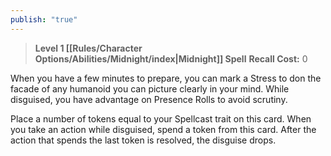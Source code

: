 ```yaml
---
publish: "true"
---
```

> **Level 1 [[Rules/Character Options/Abilities/Midnight/index|Midnight]] Spell**
> **Recall Cost:** 0

When you have a few minutes to prepare, you can mark a Stress to don the facade of any humanoid you can picture clearly in your mind. While disguised, you have advantage on Presence Rolls to avoid scrutiny.

Place a number of tokens equal to your Spellcast trait on this card. When you take an action while disguised, spend a token from this card. After the action that spends the last token is resolved, the disguise drops.
